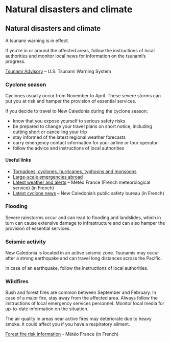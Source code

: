 # Natural disasters and climate

## Natural disasters and climate

A tsunami warning is in effect.

If you’re in or around the affected areas, follow the instructions of local authorities and monitor local news for information on the tsunami’s progress.

[Tsunami Advisory](http://www.tsunami.gov/) – U.S. Tsunami Warning System

### Cyclone season

Cyclones usually occur from November to April. These severe storms can put you at risk and hamper the provision of essential services.

If you decide to travel to New Caledonia during the cyclone season:

* know that you expose yourself to serious safety risks
* be prepared to change your travel plans on short notice, including cutting short or cancelling your trip
* stay informed of the latest regional weather forecasts
* carry emergency contact information for your airline or tour operator
* follow the advice and instructions of local authorities

#### Useful links

* [Tornadoes, cyclones, hurricanes, typhoons and monsoons](https://travel.gc.ca/travelling/health-safety/hurricanes-typhoons-cyclones-monsoons)
* [Large-scale emergencies abroad](https://travel.gc.ca/assistance/emergency-info/large-scale-emergencies-abroad)
* [Latest weather and alerts](http://www.meteo.nc/) – Météo France (French meteorological service) (in French)
* [Latest cyclone news](http://www.nouvelle-caledonie.gouv.fr/Actualites) – New Caledonia’s public safety bureau (in French)

### Flooding

Severe rainstorms occur and can lead to flooding and landslides, which in turn can cause extensive damage to infrastructure and can also hamper the provision of essential services.

### Seismic activity

New Caledonia is located in an active seismic zone. Tsunamis may occur after a strong earthquake and can travel long distances across the Pacific.

In case of an earthquake, follow the instructions of local authorities.

### Wildfires

Bush and forest fires are common between September and February. In case of a major fire, stay away from the affected area. Always follow the instructions of local emergency services personnel. Monitor local media for up-to-date information on the situation.

The air quality in areas near active fires may deteriorate due to heavy smoke. It could affect you if you have a respiratory ailment.

[Forest fire risk information](http://www.meteo.nc/nouvelle-caledonie/previsions/risque-feu) - Météo France (in French)